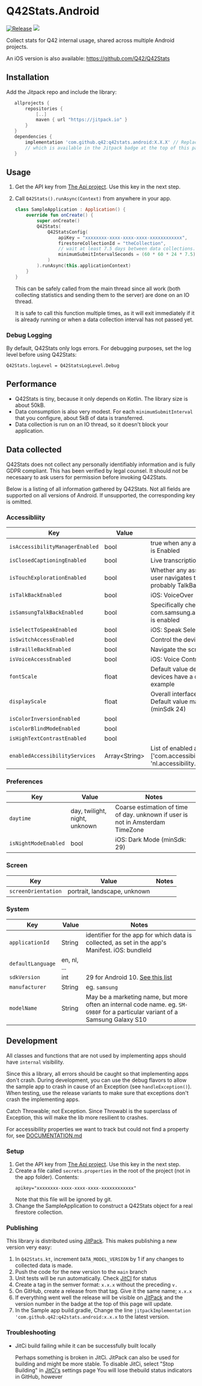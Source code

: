 # Q42Stats.Android

[![Release](https://jitpack.io/v/Q42/Q42Stats.Android.svg)](https://jitpack.io/#Q42/Q42Stats.Android)
[![](https://jitci.com/gh/Q42/Q42Stats.Android/svg)](https://jitci.com/gh/Q42/Q42Stats.Android)

Collect stats for Q42 internal usage, shared across multiple Android projects.

An iOS version is also available: https://github.com/Q42/Q42Stats

## Installation

Add the Jitpack repo and include the library:

```gradle
   allprojects {
       repositories {
           [..]
           maven { url "https://jitpack.io" }
       }
   }
   dependencies {
       implementation 'com.github.q42:q42stats.android:X.X.X' // Replace X.X.X by the latest version,
       // which is available in the Jitpack badge at the top of this page
   }
```  

## Usage

1. Get the API key
   from [The Api project](https://github.com/Q42/accessibility-pipeline/tree/main/api). Use this key
   in the next step.

1. Call `Q42Stats().runAsync(Context)` from anywhere in your app.
    ```kotlin
    class SampleApplication : Application() {
        override fun onCreate() {
            super.onCreate()
            Q42Stats(
                Q42StatsConfig(
                    apiKey = "xxxxxxxx-xxxx-xxxx-xxxx-xxxxxxxxxxxx",
                    firestoreCollectionId = "theCollection",
                    // wait at least 7.5 days between data collections. the extra .5 is for time-of-day randomization
                    minimumSubmitIntervalSeconds = (60 * 60 * 24 * 7.5).toLong()
                )
            ).runAsync(this.applicationContext)
        }
    }
    ```
   This can be safely called from the main thread since all work (both collecting statistics and
   sending them to the server) are done on an IO thread.

   It is safe to call this function multiple times, as it will exit immediately if it is already
   running or when a data collection interval has not passed yet.

### Debug Logging

By default, Q42Stats only logs errors. For debugging purposes, set the log level before using
Q42Stats:

```
Q42Stats.logLevel = Q42StatsLogLevel.Debug
```

## Performance

- Q42Stats is tiny, because it only depends on Kotlin. The library size is about 50kB.
- Data consumption is also very modest. For each `minimumSubmitInterval` that you configure, about
  5kB of data is transferred.
- Data collection is run on an IO thread, so it doesn't block your application.

## Data collected

Q42Stats does not collect any personally identifiably information and is fully GDPR compliant. This
has been verified by legal counsel. It should not be necesaary to ask users for permission before
invoking Q42Stats.

Below is a listing of all information gathered by Q42Stats. Not all fields are supported on all
versions of Android. If unsupported, the corresponding key is omitted.

### Accessibliity

| Key | Value | Notes |
|-|-|-|
| `isAccessibilityManagerEnabled` | bool | true when any accessibility service (eg. Talkback) is Enabled | 
| `isClosedCaptioningEnabled` | bool | Live transcription of any spoken audio (min sdk 19) |
| `isTouchExplorationEnabled` | bool | Whether any assistive feature is enabled where the user navigates the interface by touch. Most probably TalkBack, or similar
| `isTalkBackEnabled` | bool | iOS: VoiceOver
| `isSamsungTalkBackEnabled` | bool | Specifically checks whether com.samsung.android.app.talkback.talkbackservice is enabled
| `isSelectToSpeakEnabled` | bool | iOS: Speak Selection
| `isSwitchAccessEnabled` | bool | Control the device by a switch such as a foot pedal
| `isBrailleBackEnabled` | bool | Navigate the screen with an external Braille display
| `isVoiceAccessEnabled` | bool | iOS: Voice Control
| `fontScale` | float | Default value depends on device model. Some devices have a default font scaling of 1.1, for example |
| `displayScale` | float | Overall interface scaling ie. display density scaling. Default value may depend on device model (minSdk 24)|
| `isColorInversionEnabled` | bool | |
| `isColorBlindModeEnabled` | bool | |
| `isHighTextContrastEnabled` | bool | |
| `enabledAccessibilityServices` | Array\<String\> | List of enabled accessibility package names, eg ['com.accessibility.service1', 'nl.accessibility.service2'] |

### Preferences

| Key | Value | Notes |
|-|-|-|
| `daytime`| day, twilight, night, unknown | Coarse estimation of time of day. unknown if user is not in Amsterdam TimeZone
| `isNightModeEnabled` | bool | iOS: Dark Mode (minSdk: 29)

### Screen

| Key | Value | Notes |
|-|-|-|
| `screenOrientation`| portrait, landscape, unknown |

### System

| Key | Value | Notes |
|-|-|-|
| `applicationId` | String | identifier for the app for which data is collected, as set in the app's Manifest. iOS: bundleId | nl.hema.mobiel |
| `defaultLanguage`| en, nl, ... |
| `sdkVersion` | int | 29 for Android 10. [See this list](https://source.android.com/setup/start/build-numbers)
|`manufacturer`|String|eg. `samsung`|
|`modelName`|String| May be a marketing name, but more often an internal code name. eg. `SM-G980F` for a particular variant of a Samsung Galaxy S10|


## Development

All classes and functions that are not used by implementing apps should have `internal` visibility.

Since this a library, all errors should be caught so that implementing apps don't crash. During
development, you can use the debug flavors to allow the sample app to crash in cause of an
Exception (see `handleException()`). When testing, use the release variants to make sure that
exceptions don't crash the implementing apps.

Catch Throwable; not Exception. Since Throwabl is the superclass of Exception, this will make the
lib more resilient to crashes.

For accessibility properties we want to track but could not find a property for, see [DOCUMENTATION.md](DOCUMENTATION.md)

### Setup

1. Get the API key
   from [The Api project](https://github.com/Q42/accessibility-pipeline/tree/main/api). Use this key
   in the next step.
2. Create a file called `secrets.properties` in the root of the project (not in the app folder).
   Contents:
    ```
    apikey="xxxxxxxx-xxxx-xxxx-xxxx-xxxxxxxxxxxx"
    ```
   Note that this file will be ignored by git.
3. Change the SampleApplication to construct a Q42Stats object for a real firestore collection.

### Publishing

This library is distributed using [JitPack](https://jitpack.io/#q42/q42stats.android). This makes
publishing a new version very easy:

1. In `Q42Stats.kt`, increment `DATA_MODEL_VERSION` by 1 if any changes to collected data is made.
1. Push the code for the new version to the `main` branch
1. Unit tests will be run automatically. Check [JitCI](https://jitci.com/gh/Q42/Q42Stats.Android)
   for status
1. Create a tag in the semver format: `x.x.x` without the preceding `v.`
1. On GitHub, create a release from that tag. Give it the same name; `x.x.x`
1. If everything went well the release will be visible
   on [JitPack](https://jitpack.io/#q42/q42stats.android) and the version number in the badge at the
   top of this page will update.
1. In the Sample app build.gradle, Change the
   line `jitpackImplementation 'com.github.q42:q42stats.android:x.x.x` to the latest version.

### Troubleshooting

- JitCi build failing while it can be successfully built locally

  Perhaps something is broken in JitCi. JitPack can also be used for building and might be more
  stable. To disable JitCi, select "Stop Building"
  in [JitCi's](https://jitci.com/gh/Q42/Q42Stats.Android) settings page You will lose thebuild
  status indicators in GitHub, however
